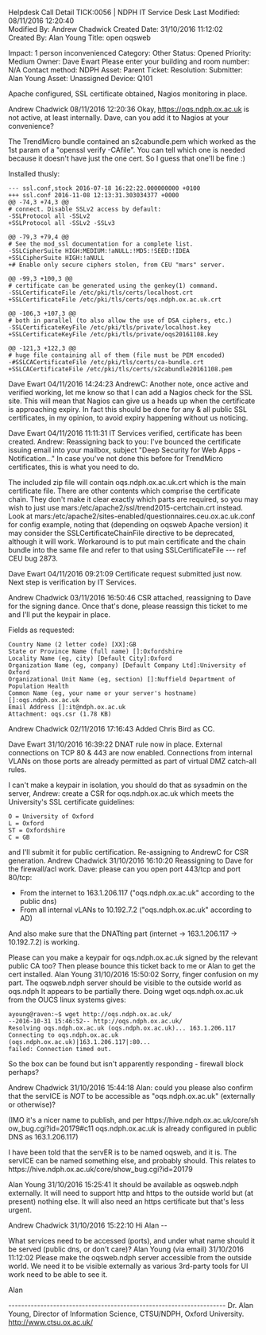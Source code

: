 Helpdesk Call Detail TICK:0056 | NDPH IT Service Desk
Last Modified: 08/11/2016 12:20:40   
Modified By: Andrew Chadwick 
Created Date: 31/10/2016 11:12:02   
Created By: Alan Young
Title: open oqsweb

Impact: 1 person inconvenienced
Category: Other
Status: Opened
Priority: Medium
Owner: Dave Ewart
Please enter your building and room number: N/A
Contact method: NDPH Asset:
Parent Ticket:
Resolution:
Submitter: Alan Young
Asset: Unassigned
Device: Q101

Apache configured, SSL certificate obtained, Nagios monitoring in place.

Andrew Chadwick 08/11/2016 12:20:36
Okay, https://oqs.ndph.ox.ac.uk is not active, at least internally. Dave, can you add it to Nagios at your convenience? 

The TrendMicro bundle contained an s2cabundle.pem which worked as the 1st param of a "openssl verify -CAfile". You can tell which one is needed because it doesn't have just the one cert. So I guess that one'll be fine :) 

Installed thusly: 

    --- ssl.conf,stock 2016-07-18 16:22:22.000000000 +0100 
    +++ ssl.conf 2016-11-08 12:13:31.303034377 +0000 
    @@ -74,3 +74,3 @@ 
    # connect. Disable SSLv2 access by default: 
    -SSLProtocol all -SSLv2 
    +SSLProtocol all -SSLv2 -SSLv3 

    @@ -79,3 +79,4 @@ 
    # See the mod_ssl documentation for a complete list. 
    -SSLCipherSuite HIGH:MEDIUM:!aNULL:!MD5:!SEED:!IDEA 
    +SSLCipherSuite HIGH:!aNULL 
    +# Enable only secure ciphers stolen, from CEU "mars" server. 

    @@ -99,3 +100,3 @@ 
    # certificate can be generated using the genkey(1) command. 
    -SSLCertificateFile /etc/pki/tls/certs/localhost.crt 
    +SSLCertificateFile /etc/pki/tls/certs/oqs.ndph.ox.ac.uk.crt 

    @@ -106,3 +107,3 @@ 
    # both in parallel (to also allow the use of DSA ciphers, etc.) 
    -SSLCertificateKeyFile /etc/pki/tls/private/localhost.key 
    +SSLCertificateKeyFile /etc/pki/tls/private/oqs20161108.key 

    @@ -121,3 +122,3 @@ 
    # huge file containing all of them (file must be PEM encoded) 
    -#SSLCACertificateFile /etc/pki/tls/certs/ca-bundle.crt 
    +SSLCACertificateFile /etc/pki/tls/certs/s2cabundle20161108.pem 

Dave Ewart 04/11/2016 14:24:23
AndrewC: Another note, once active and verified working, let me know so that I can add a Nagios check for the SSL site. This will mean that Nagios can give us a heads up when the certificate is approaching expiry. In fact this should be done for any & all public SSL certificates, in my opinion, to avoid expiry happening without us noticing.

Dave Ewart 04/11/2016 11:11:31
IT Services verified, certificate has been created. 
Andrew: Reassigning back to you: I've bounced the certificate issuing email into your mailbox, subject "Deep Security for Web Apps - Notification..." 
In case you've not done this before for TrendMicro certificates, this is what you need to do. 

The included zip file will contain oqs.ndph.ox.ac.uk.crt which is the main certificate file. There are other contents which comprise the certificate chain. They don't make it clear exactly which parts are required, so you may wish to just use mars:/etc/apache2/ssl/trend2015-certchain.crt instead. Look at m​a​r​s​:​/​e​t​c​/​a​p​a​c​h​e​2​/​s​i​t​e​s​-​e​n​a​b​l​e​d​/​q​u​e​s​t​i​o​n​n​a​i​r​e​s​.​c​e​u​.ox.ac.uk.conf for config example, noting that (depending on oqsweb Apache version) it may consider the SSLCertificateChainFile directive to be deprecated, although it will work. Workaround is to put main certificate and the chain bundle into the same file and refer to that using SSLCertificateFile --- ref CEU bug 2873.

Dave Ewart 04/11/2016 09:21:09
Certificate request submitted just now. Next step is verification by IT Services.

Andrew Chadwick 03/11/2016 16:50:46
CSR attached, reassigning to Dave for the signing dance. Once that's done, please reassign this ticket to me and I'll put the keypair in place. 

Fields as requested: 

    Country Name (2 letter code) [XX]:GB 
    State or Province Name (full name) []:Oxfordshire 
    Locality Name (eg, city) [Default City]:Oxford 
    Organization Name (eg, company) [Default Company Ltd]:University of Oxford 
    Organizational Unit Name (eg, section) []:Nuffield Department of Population Health 
    Common Name (eg, your name or your server's hostname) []:oqs.ndph.ox.ac.uk 
    Email Address []:it@ndph.ox.ac.uk 
    Attachment: oqs.csr (1.78 KB)

Andrew Chadwick 02/11/2016 17:16:43
Added Chris Bird as CC.

Dave Ewart 31/10/2016 16:39:22
DNAT rule now in place. External connections on TCP 80 & 443 are now enabled. Connections from internal VLANs on those ports are already permitted as part of virtual DMZ catch-all rules. 

I can't make a keypair in isolation, you should do that as sysadmin on the server, Andrew: create a CSR for oqs.ndph.ox.ac.uk which meets the University's SSL certificate guidelines: 

    O = University of Oxford 
    L = Oxford 
    ST = Oxfordshire 
    C = GB 

and I'll submit it for public certification. Re-assigning to AndrewC for CSR generation.
Andrew Chadwick 31/10/2016 16:10:20
Reassigning to Dave for the firewall/acl work. Dave: please can you open port 443/tcp and port 80/tcp: 

- From the internet to 163.1.206.117 ("oqs.ndph.ox.ac.uk" according to the public dns) 
- From all internal vLANs to 10.192.7.2 ("oqs.ndph.ox.ac.uk" according to AD) 

And also make sure that the DNATting part (internet -> 163.1.206.117 -> 10.192.7.2) is working. 

Please can you make a keypair for oqs.ndph.ox.ac.uk signed by the relevant public CA too? Then please bounce this ticket back to me or Alan to get the cert installed.
Alan Young 31/10/2016 15:50:02
Sorry, finger confusion on my part. The oqsweb.ndph server should be visible to the outside world as oqs.ndph 
It appears to be partially there. Doing wget oqs.ndph.ox.ac.uk from the OUCS linux systems gives: 

    ayoung@raven:~$ wget http://oqs.ndph.ox.ac.uk/ 
    --2016-10-31 15:46:52-- http://oqs.ndph.ox.ac.uk/ 
    Resolving oqs.ndph.ox.ac.uk (oqs.ndph.ox.ac.uk)... 163.1.206.117 
    Connecting to oqs.ndph.ox.ac.uk (oqs.ndph.ox.ac.uk)|163.1.206.117|:80... 
    failed: Connection timed out. 

So the box can be found but isn't apparently responding - firewall block perhaps? 

Andrew Chadwick 31/10/2016 15:44:18
Alan: could you please also confirm that the servICE is *NOT* to be accessible as "oqs.ndph.ox.ac.uk" (externally or otherwise)? 

(IMO it's a nicer name to publish, and per h​t​t​p​s​:​/​/​h​i​v​e​.​n​d​p​h​.​o​x​.​a​c​.​u​k​/​c​o​r​e​/​s​h​o​w​_​b​u​g​.​c​g​i​?​i​d​=​2​0​179#c11 oqs.ndph.ox.ac.uk is already configured in public DNS as 163.1.206.117) 

I have been told that the servER is to be named oqsweb, and it is. The servICE can be named something else, and probably should. This relates to h​t​t​p​s​:​/​/​h​i​v​e​.​n​d​p​h​.​o​x​.​a​c​.​u​k​/​c​o​r​e​/​s​h​o​w​_​b​u​g​.​c​g​i​?​i​d​=​2​0​179

Alan Young 31/10/2016 15:25:41
It should be available as oqsweb.ndph externally. It will need to support http and https to the outside world but (at present) nothing else. It will also need an https certificate but that's less urgent.

Andrew Chadwick 31/10/2016 15:22:10
Hi Alan -- 

What services need to be accessed (ports), and under what name should it be served (public dns, or don't care)?
Alan Young (via email) 31/10/2016 11:12:02
Please make the oqsweb.ndph server accessible from the outside world. We need it to be visible externally as various 3rd-party tools for UI work need to be able to see it. 

Alan 

-​-​-​-​-​-​-​-​-​-​-​-​-​-​-​-​-​-​-​-​-​-​-​-​-​-​-​-​-​-​-​-​-​-​-​-​-​-​-​-​-​-​-​-​-​-​-​-​-​-​------------------ 
Dr. Alan Young, 
Director of Information Science, CTSU/NDPH, Oxford University. 
http://www.ctsu.ox.ac.uk/ 

